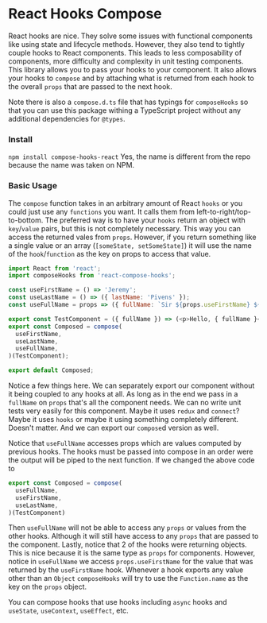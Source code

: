 # React Hooks Compose

React hooks are nice. They solve some issues with functional components like
using state and lifecycle methods. However, they also tend to tightly couple
hooks to React components. This leads to less composability of components, 
more difficulty and complexity in unit testing components. This library allows
you to pass your hooks to your component. It also allows your hooks to `compose`
and by attaching what is returned from each hook to the overall `props` that are 
passed to the next hook.

Note there is also a `compose.d.ts` file that has typings for `composeHooks` so
that you can use this package withing a TypeScript project without any additional 
dependencies for `@types`.

### Install
`npm install compose-hooks-react`
Yes, the name is different from the repo because the name was taken on NPM.

### Basic Usage
The `compose` function takes in an arbitrary amount of React `hooks` or you could just
use any `functions` you want. It calls them from left-to-right/top-to-bottom.
The preferred way is to have your `hooks` return an object with `key`/`value` pairs, but this
is not completely necessary. This way you can access the returned vales from `props`. However,
if you return something like a single value or an array (`[someState, setSomeState]`) it will
use the name of the `hook`/`function` as the key on props to access that value.

```js
import React from 'react';
import composeHooks from 'react-compose-hooks';

const useFirstName = () => 'Jeremy';
const useLastName = () => ({ lastName: 'Pivens' });
const useFullName = props => ({ fullName: `Sir ${props.useFirstName} ${props.lastName}` });

export const TestComponent = ({ fullName }) => (<p>Hello, { fullName }</p>);
export const Composed = compose(
  useFirstName,
  useLastName,
  useFullName,
)(TestComponent);

export default Composed;
```

Notice a few things here. We can separately export our component without
it being coupled to any hooks at all. As long as in the end we pass in a `fullName` on `props`
that's all the component needs. We can no write unit tests very easily for this component.
Maybe it uses `redux` and `connect`? Maybe it uses `hooks` or maybe it using something completely
different. Doesn't matter. And we can export our `compose`d version as well. 

Notice that `useFullName` accesses props which are values computed by previous hooks. The hooks
must be passed into compose in an order were the output will be piped to the next function.
If we changed the above code to

```js
export const Composed = compose(
  useFullName,
  useFirstName,
  useLastName,
)(TestComponent)
```

Then `useFullName` will not be able to access any `props` or values from the other hooks. 
Although it will still have access to any `props` that are passed to the component. Lastly,
notice that 2 of the hooks were returning objects. This is nice because it is the same type as 
`props` for components. However, notice in `useFullName` we access `props.useFirstName` for the value
that was returned by the `useFirstName` hook. Whenever a hook exports any value other than an `Object` 
`composeHooks` will try to use the `Function.name` as the key on the `props` object.

You can compose hooks that use hooks including `async` hooks and `useState`, `useContext`, `useEffect`, etc.


